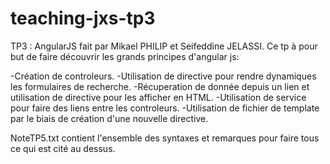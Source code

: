 # teaching-jxs-tp3
TP3 : AngularJS fait par Mikael PHILIP et Seifeddine JELASSI. Ce tp à pour but de faire découvrir les grands principes d'angular js:

-Création de controleurs.
-Utilisation de directive pour rendre dynamiques les formulaires de recherche.
-Récuperation de donnée depuis un lien et utilisation de directive pour les afficher en HTML.
-Utilisation de service pour faire des liens entre les controleurs.
-Utilisation de fichier de template par le biais de création d'une nouvelle directive.

NoteTP5.txt contient l'ensemble des syntaxes et remarques pour faire tous ce qui est cité au dessus.
